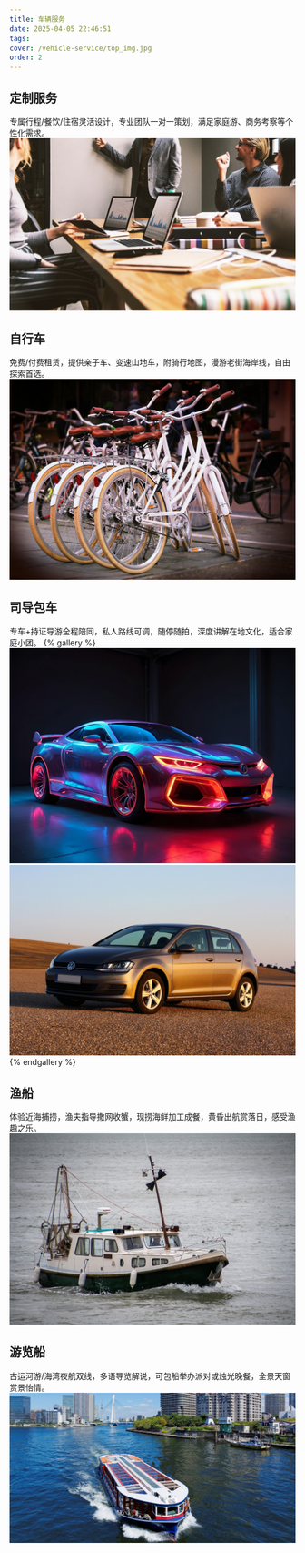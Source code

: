 ```yaml
---
title: 车辆服务
date: 2025-04-05 22:46:51
tags:
cover: /vehicle-service/top_img.jpg
order: 2
---
```


## 定制服务
专属行程/餐饮/住宿灵活设计，专业团队一对一策划，满足家庭游、商务考察等个性化需求。
![定制服务](/vehicle-service/定制服务.jpg)


## 自行车
免费/付费租赁，提供亲子车、变速山地车，附骑行地图，漫游老街海岸线，自由探索首选。
![自行车](/vehicle-service/自行车.jpg)

## 司导包车
专车+持证导游全程陪同，私人路线可调，随停随拍，深度讲解在地文化，适合家庭小团。
{% gallery %}
![司导包车1](/vehicle-service/司导包车1.jpg)
![司导包车2](/vehicle-service/司导包车2.jpg)
{% endgallery %}

## 渔船
体验近海捕捞，渔夫指导撒网收蟹，现捞海鲜加工成餐，黄昏出航赏落日，感受渔趣之乐。
![渔船](/vehicle-service/渔船.jpg)

## 游览船
古运河游/海湾夜航双线，多语导览解说，可包船举办派对或烛光晚餐，全景天窗赏景怡情。
![游览船](/vehicle-service/游览船.jpg)